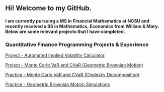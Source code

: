 ## Hi! Welcome to my GitHub.

#### I am currently pursuing a MS in Financial Mathematics at NCSU and recently received a BS in Mathematics, Economics from William & Mary. Below are some relevant projects that I have completed.
 
### Quantitative Finance Programming Projects & Experience
[Project - Automated Implied Volatility Calculator](https://NickZehnle.github.io/Programming-Experience/aivc.html)

[Project - Monte Carlo VaR and CVaR (Geometric Brownian Motion)](https://NickZehnle.github.io/Programming-Experience/montecarlo.html)

[Practice - Monte Carlo VaR and CVaR (Cholesky Decomposition)](https://NickZehnle.github.io/Programming-Experience/montecarlo.html)

[Practice - Geometric Brownian Motion Simulations](https://NickZehnle.github.io/Programming-Experience/gbm.html)
